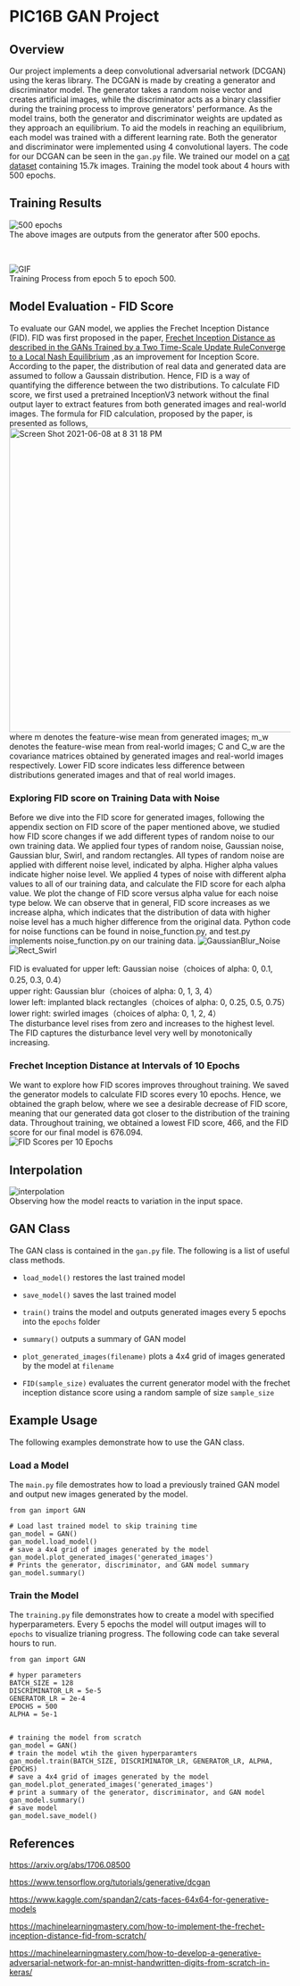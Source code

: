 
# PIC16B GAN Project

## Overview
Our project implements a deep convolutional adversarial network (DCGAN) using
the keras library. The DCGAN is made by creating a generator and discriminator
model. The generator takes a random noise vector and creates artificial images, while the discriminator acts as
a binary classifier during the training process to improve generators' performance. As the model trains, both the generator and discriminator
weights are updated as they approach an equilibrium. To aid the models in
reaching an equilibrium, each model was trained with a different learning
rate. Both the generator and discriminator were implemented using 4
convolutional layers. The code for our DCGAN can be seen in the `gan.py` file.
We trained our model on a
[cat dataset](https://www.kaggle.com/spandan2/cats-faces-64x64-for-generative-models)
containing 15.7k images. Training the
model took about 4 hours with 500 epochs.



## Training Results

![500 epochs](epochs/Epoch_500.png) <br />
The above images are outputs from the generator after 500 epochs.

<br>

![GIF](images/gan.gif) <br />
Training Process from epoch 5 to epoch 500.

## Model Evaluation - FID Score
To evaluate our GAN model, we applies the Frechet Inception Distance (FID). FID 
was first proposed in the paper,
[Frechet Inception Distance as described in the GANs Trained by a Two Time-Scale Update RuleConverge to a Local Nash Equilibrium](https://arxiv.org/abs/1706.08500)
,as an improvement for Inception Score. According to the paper, the distribution 
of real data and generated data are assumed to follow a Gaussain distribution.
Hence, FID is a way of quantifying the difference between the two distributions.
To calculate FID score, we first used a pretrained InceptionV3 network without 
the final output layer to extract features from both generated images and 
real-world images. The formula for FID calculation, proposed by the paper, 
is presented as follows, <br />
            <img width="545" alt="Screen Shot 2021-06-08 at 8 31 18 PM" src="https://user-images.githubusercontent.com/76800486/121185296-7d6fdf80-c898-11eb-9d4e-28739a17d768.png"><br />
where m denotes the feature-wise mean from  generated images; m_w denotes the
feature-wise mean from  real-world images; C and C_w are the covariance
matrices obtained by generated images and real-world images respectively. Lower
FID score indicates less difference between distributions generated images and 
that of real world images. 

### Exploring FID score on Training Data with Noise
Before we dive into the FID score for generated images, following the appendix section on FID score of the paper mentioned above, we studied how FID score changes if we add different types of random noise to our own training data. We applied four types of random noise, Gaussian noise, Gaussian blur, Swirl, and random rectangles. All types of random noise are applied with different noise level, indicated by alpha. Higher alpha values indicate higher noise level. We applied 4 types of noise with different alpha values to all of our training data, and calculate the FID score for each alpha value. We plot the change of FID score versus alpha value for each noise type below. We can observe that in general, FID score increases as we increase alpha, which indicates that the distribution of data with higher noise level has a much higher difference from the original data. Python code for noise functions can be found in noise_function.py, and test.py implements noise_function.py on our training data. 
![GaussianBlur_Noise](images/Gaussian.png)
![Rect_Swirl](images/Swirl_Rect.png)

FID is evaluated for upper left: Gaussian noise（choices of alpha: 0, 0.1, 0.25, 0.3, 0.4）\
upper right: Gaussian blur（choices of alpha: 0, 1, 3, 4）\
lower left: implanted black rectangles（choices of alpha: 0, 0.25, 0.5, 0.75）\
lower right: swirled images（choices of alpha: 0, 1, 2, 4）\
The disturbance level rises from zero and increases to the highest level. The FID captures the disturbance level very well by monotonically increasing.

### Frechet Inception Distance at Intervals of 10 Epochs
We want to explore how FID scores improves throughout training. We saved the generator models to calculate FID scores every 10 epochs. Hence, we obtained the graph below, where we see a desirable decrease of FID score, meaning that our generated data got closer to the distribution of the training data. Throughout training, we obtained a lowest FID score, 466, and the FID score for our final model is 676.094.  <br />
![FID Scores per 10 Epochs](images/fid_scores_per_epoch.png)

## Interpolation
![interpolation](images/interpolation.png) <br />
Observing how the model reacts to variation in the input space.

## GAN Class
The GAN class is contained in the `gan.py` file. The following is a list of 
useful class methods.

- `load_model()` restores the last trained model

- `save_model()` saves the last trained model

- `train()` trains the model and outputs generated images every 5 epochs into
the `epochs` folder

- `summary()` outputs a summary of GAN model

- `plot_generated_images(filename)` plots a 4x4 grid of images generated by the
model at `filename`

- `FID(sample_size)` evaluates the current generator model with the frechet
inception distance score using a random sample of size `sample_size`


## Example Usage

The following examples demonstrate how to use the GAN class. 


### Load a Model
The `main.py` file demostrates how to load a previously trained GAN model
and output new images generated by the model.

```
from gan import GAN

# Load last trained model to skip training time
gan_model = GAN()
gan_model.load_model()
# save a 4x4 grid of images generated by the model
gan_model.plot_generated_images('generated_images')
# Prints the generator, discriminator, and GAN model summary
gan_model.summary()
```


### Train the Model
The `training.py` file demonstrates how to create a model with specified
hyperparameters. Every 5 epochs the model will output images will to `epochs`
to visualize trianing progress. The following code can take several hours to 
run.

```
from gan import GAN

# hyper parameters
BATCH_SIZE = 128
DISCRIMINATOR_LR = 5e-5
GENERATOR_LR = 2e-4
EPOCHS = 500
ALPHA = 5e-1


# training the model from scratch
gan_model = GAN()
# train the model wtih the given hyperparamters
gan_model.train(BATCH_SIZE, DISCRIMINATOR_LR, GENERATOR_LR, ALPHA, EPOCHS)
# save a 4x4 grid of images generated by the model
gan_model.plot_generated_images('generated_images')
# print a summary of the generator, discriminator, and GAN model
gan_model.summary()
# save model
gan_model.save_model()
```


## References

https://arxiv.org/abs/1706.08500

https://www.tensorflow.org/tutorials/generative/dcgan

https://www.kaggle.com/spandan2/cats-faces-64x64-for-generative-models

https://machinelearningmastery.com/how-to-implement-the-frechet-inception-distance-fid-from-scratch/

https://machinelearningmastery.com/how-to-develop-a-generative-adversarial-network-for-an-mnist-handwritten-digits-from-scratch-in-keras/
